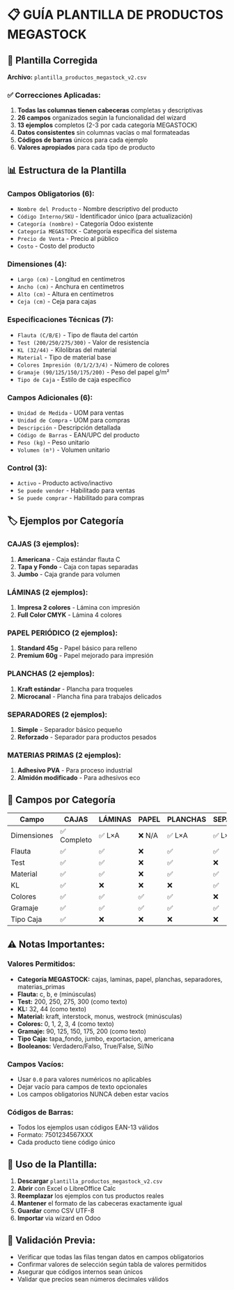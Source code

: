 # 📋 GUÍA PLANTILLA DE PRODUCTOS MEGASTOCK

## 🎯 **Plantilla Corregida**
**Archivo:** `plantilla_productos_megastock_v2.csv`

### ✅ **Correcciones Aplicadas:**

1. **Todas las columnas tienen cabeceras** completas y descriptivas
2. **26 campos** organizados según la funcionalidad del wizard
3. **13 ejemplos** completos (2-3 por cada categoría MEGASTOCK)
4. **Datos consistentes** sin columnas vacías o mal formateadas
5. **Códigos de barras** únicos para cada ejemplo
6. **Valores apropiados** para cada tipo de producto

## 📊 **Estructura de la Plantilla**

### **Campos Obligatorios (6):**
- `Nombre del Producto` - Nombre descriptivo del producto
- `Código Interno/SKU` - Identificador único (para actualización)
- `Categoría (nombre)` - Categoría Odoo existente
- `Categoría MEGASTOCK` - Categoría específica del sistema
- `Precio de Venta` - Precio al público
- `Costo` - Costo del producto

### **Dimensiones (4):**
- `Largo (cm)` - Longitud en centímetros
- `Ancho (cm)` - Anchura en centímetros  
- `Alto (cm)` - Altura en centímetros
- `Ceja (cm)` - Ceja para cajas

### **Especificaciones Técnicas (7):**
- `Flauta (C/B/E)` - Tipo de flauta del cartón
- `Test (200/250/275/300)` - Valor de resistencia
- `KL (32/44)` - Kilolibras del material
- `Material` - Tipo de material base
- `Colores Impresión (0/1/2/3/4)` - Número de colores
- `Gramaje (90/125/150/175/200)` - Peso del papel g/m²
- `Tipo de Caja` - Estilo de caja específico

### **Campos Adicionales (6):**
- `Unidad de Medida` - UOM para ventas
- `Unidad de Compra` - UOM para compras
- `Descripción` - Descripción detallada
- `Código de Barras` - EAN/UPC del producto
- `Peso (kg)` - Peso unitario
- `Volumen (m³)` - Volumen unitario

### **Control (3):**
- `Activo` - Producto activo/inactivo
- `Se puede vender` - Habilitado para ventas
- `Se puede comprar` - Habilitado para compras

## 🏷️ **Ejemplos por Categoría**

### **CAJAS (3 ejemplos):**
1. **Americana** - Caja estándar flauta C
2. **Tapa y Fondo** - Caja con tapas separadas
3. **Jumbo** - Caja grande para volumen

### **LÁMINAS (2 ejemplos):**
1. **Impresa 2 colores** - Lámina con impresión
2. **Full Color CMYK** - Lámina 4 colores

### **PAPEL PERIÓDICO (2 ejemplos):**
1. **Standard 45g** - Papel básico para relleno
2. **Premium 60g** - Papel mejorado para impresión

### **PLANCHAS (2 ejemplos):**
1. **Kraft estándar** - Plancha para troqueles
2. **Microcanal** - Plancha fina para trabajos delicados

### **SEPARADORES (2 ejemplos):**
1. **Simple** - Separador básico pequeño
2. **Reforzado** - Separador para productos pesados

### **MATERIAS PRIMAS (2 ejemplos):**
1. **Adhesivo PVA** - Para proceso industrial
2. **Almidón modificado** - Para adhesivos eco

## 📝 **Campos por Categoría**

| Campo | CAJAS | LÁMINAS | PAPEL | PLANCHAS | SEPARADORES | MAT.PRIMAS |
|-------|-------|---------|-------|----------|-------------|------------|
| Dimensiones | ✅ Completo | ✅ L×A | ❌ N/A | ✅ L×A | ✅ L×A | ❌ N/A |
| Flauta | ✅ | ✅ | ❌ | ✅ | ✅ | ❌ |
| Test | ✅ | ✅ | ❌ | ✅ | ❌ | ❌ |
| Material | ✅ | ✅ | ❌ | ✅ | ✅ | ✅ |
| KL | ✅ | ❌ | ❌ | ❌ | ✅ | ✅ |
| Colores | ✅ | ✅ | ✅ | ✅ | ❌ | ❌ |
| Gramaje | ✅ | ✅ | ✅ | ✅ | ✅ | ❌ |
| Tipo Caja | ✅ | ❌ | ❌ | ❌ | ❌ | ❌ |

## ⚠️ **Notas Importantes:**

### **Valores Permitidos:**
- **Categoría MEGASTOCK:** cajas, laminas, papel, planchas, separadores, materias_primas
- **Flauta:** c, b, e (minúsculas)
- **Test:** 200, 250, 275, 300 (como texto)
- **KL:** 32, 44 (como texto)
- **Material:** kraft, interstock, monus, westrock (minúsculas)
- **Colores:** 0, 1, 2, 3, 4 (como texto)
- **Gramaje:** 90, 125, 150, 175, 200 (como texto)
- **Tipo Caja:** tapa_fondo, jumbo, exportacion, americana
- **Booleanos:** Verdadero/Falso, True/False, Sí/No

### **Campos Vacíos:**
- Usar `0.0` para valores numéricos no aplicables
- Dejar vacío para campos de texto opcionales
- Los campos obligatorios NUNCA deben estar vacíos

### **Códigos de Barras:**
- Todos los ejemplos usan códigos EAN-13 válidos
- Formato: 7501234567XXX
- Cada producto tiene código único

## 🚀 **Uso de la Plantilla:**

1. **Descargar** `plantilla_productos_megastock_v2.csv`
2. **Abrir** con Excel o LibreOffice Calc
3. **Reemplazar** los ejemplos con tus productos reales
4. **Mantener** el formato de las cabeceras exactamente igual
5. **Guardar** como CSV UTF-8
6. **Importar** via wizard en Odoo

## 🔧 **Validación Previa:**
- Verificar que todas las filas tengan datos en campos obligatorios
- Confirmar valores de selección según tabla de valores permitidos
- Asegurar que códigos internos sean únicos
- Validar que precios sean números decimales válidos